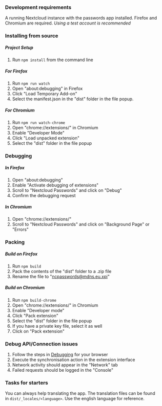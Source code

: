 ### Development requirements
A running Nextcloud instance with the passwords app installed.
Firefox and Chromium are required.
_Using a test account is recommended_



### Installing from source
##### Project Setup
1. Run `npm install` from the command line

##### For Firefox
1. Run `npm run watch`
2. Open "about:debugging" in Firefox
3. Click "Load Temporary Add-on"
4. Select the manifest.json in the "dist" folder in the file popup.

##### For Chromium
1. Run `npm run watch-chrome`
2. Open "chrome://extensions/" in Chromium
3. Enable "Developer Mode"
4. Click "Load unpacked extension"
5. Select the "dist" folder in the file popup



### Debugging
##### In Firefox
1. Open "about:debugging"
2. Enable "Activate debugging of extensions"
3. Scroll to "Nextcloud Passwords" and click on "Debug"
4. Confirm the debugging request

##### In Chromium
1. Open "chrome://extensions/"
2. Scroll to "Nextcloud Passwords" and click on "Background Page" or "Errors"



### Packing
##### Build on Firefox
1. Run `npm build`
2. Pack the contents of the "dist" folder to a .zip file
3. Rename the file to "ncpasswords@mdns.eu.xpi"

##### Build on Chromium
1. Run `npm build-chrome`
2. Open "chrome://extensions/" in Chromium 
3. Enable "Developer mode"
4. Click "Pack extension"
5. Select the "dist" folder in the file popup
6. If you have a private key file, select it as well
7. Click on "Pack extension"



### Debug API/Connection issues
1. Follow the steps in [Debugging](#debugging) for your browser
2. Execute the synchronisation action in the extension interface
3. Network activity should appear in the "Network" tab
4. Failed requests should be logged in the "Console"



### Tasks for starters
You can always help translating the app.
The translation files can be found in `dist/_locales/<language>`.
Use the english language for reference.